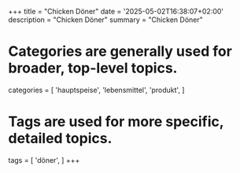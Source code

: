 +++
title = "Chicken Döner"
date = '2025-05-02T16:38:07+02:00'
description = "Chicken Döner"
summary = "Chicken Döner"
# Categories are generally used for broader, top-level topics.
categories = [
 'hauptspeise',
 'lebensmittel',
 'produkt',
]
# Tags are used for more specific, detailed topics.
tags = [
 'döner',
]
+++
